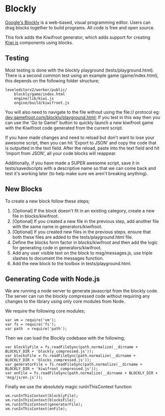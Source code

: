# Blockly

[Google's Blockly](https://developers.google.com/blockly/) is a web-based, 
visual programming editor.  Users can drag blocks together to build 
programs. All code is free and open source.

This fork adds the Kiwifroot generator, which adds support for creating 
[Kiwi.js](http://www.kiwijs.org/) components using blocks.

## Testing

Most testing is done with the blockly playground (tests/playground.html). There is a second
common test using an example game (game/index.html), this depends on the following folder structure;

    leveleditorv2/worker/public/
        blockly/game/index.html
        engine/lib/kiwi.js
        engine/build/kiwifroot.js

You will also need to navigate to the file without using the file:// protocol eg: 
[dev.gamefroot.com/blockly/playground.html](http://dev.gamefroot.com:8081/blockly/playground.html); If 
you test in this way then you can use the 'Go to Game!' button to quickly launch a new kiwifroot game
with the Kiwifroot code generated from the current script.

If you have made changes and need to reload but don't want to lose your awesome script, then
you can hit 'Export to JSON' and copy the code that is outputted in the text field. After the
reload, paste into the text field and hit 'Import from JSON', all your code blocks will reappear.

Additionally, if you have made a SUPER awesome script, save it in tests/savedscripts with a descriptive
name so that we can come back and test it's working later (to help make sure we aren't breaking anything).

## New Blocks

To create a new block follow these steps;

1. [Optional] If the block doesn't fit in an existing category, create a new file in blocks/kiwifroot.
2. [Optional] If you created a new file in the previous step, add another file with the same name in
generators/kiwifroot. 
3. [Optional] If you created new files in the previous steps, ensure that both these files are added to
the tests/playground.html file.
4. Define the blocks form factor in blocks/kiwifroot and then add the logic for generating code in generators/kiwifroot.
5. Add any user visible text on the block to msg/messages.js, use triple slashes to document the 
messages function.
6. Add the new block to the toolbox in tests/playground.html.

## Generating Code with Node.js

We are running a node server to generate javascript from the blockly code. The server
can run the blockly compressed code without requiring any changes to the library using
only core modules from Node.

We require the following core modules;

    var vm = require('vm');
    var fs = require('fs');
    var path  = require('path');

Then we can load the Blockly codebase with the following;

    var blocklyFile = fs.readFileSync(path.normalize(__dirname + BLOCKLY_DIR + 'blockly_compressed.js'));
    var blocksFile = fs.readFileSync(path.normalize(__dirname + BLOCKLY_DIR + 'blocks_compressed.js'));
    var generatorFile = fs.readFileSync(path.normalize(__dirname + BLOCKLY_DIR + 'kiwifroot_compressed.js'));
    var enFile = fs.readFileSync(path.normalize(__dirname + BLOCKLY_DIR + 'msg/js/en.js'));

Finally we use the absolutely magic runInThisContext function

    vm.runInThisContext(blocklyFile);
    vm.runInThisContext(blocksFile);
    vm.runInThisContext(generatorFile);
    vm.runInThisContext(enFile);


